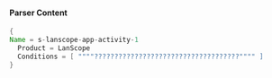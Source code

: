 #### Parser Content
```Java
{
Name = s-lanscope-app-activity-1
  Product = LanScope
  Conditions = [ """"????????????????????????????????????"""" ]
}
```